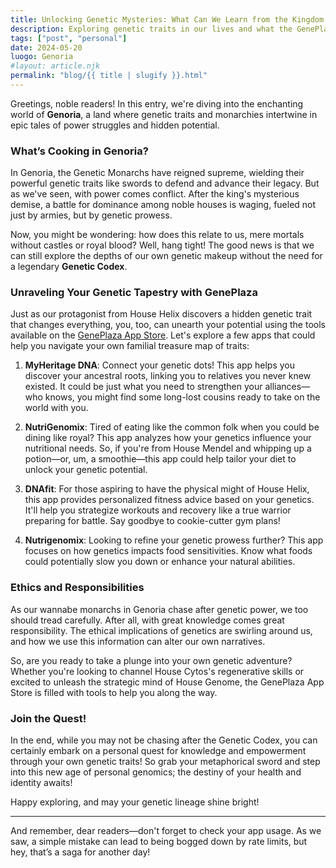 ```yaml
---
title: Unlocking Genetic Mysteries: What Can We Learn from the Kingdom of Genoria?
description: Exploring genetic traits in our lives and what the GenePlaza apps have to offer 
tags: ["post", "personal"]
date: 2024-05-20
luogo: Genoria
#layout: article.njk
permalink: "blog/{{ title | slugify }}.html"
---
```


Greetings, noble readers! In this entry, we're diving into the enchanting world of **Genoria**, a land where genetic traits and monarchies intertwine in epic tales of power struggles and hidden potential. 

### What’s Cooking in Genoria?

In Genoria, the Genetic Monarchs have reigned supreme, wielding their powerful genetic traits like swords to defend and advance their legacy. But as we've seen, with power comes conflict. After the king's mysterious demise, a battle for dominance among noble houses is waging, fueled not just by armies, but by genetic prowess. 

Now, you might be wondering: how does this relate to us, mere mortals without castles or royal blood? Well, hang tight! The good news is that we can still explore the depths of our own genetic makeup without the need for a legendary **Genetic Codex**.

### Unraveling Your Genetic Tapestry with GenePlaza

Just as our protagonist from House Helix discovers a hidden genetic trait that changes everything, you, too, can unearth your potential using the tools available on the [GenePlaza App Store](https://www.GenePlaza.com/app-store). Let's explore a few apps that could help you navigate your own familial treasure map of traits:

1. **MyHeritage DNA**: Connect your genetic dots! This app helps you discover your ancestral roots, linking you to relatives you never knew existed. It could be just what you need to strengthen your alliances—who knows, you might find some long-lost cousins ready to take on the world with you.

2. **NutriGenomix**: Tired of eating like the common folk when you could be dining like royal? This app analyzes how your genetics influence your nutritional needs. So, if you're from House Mendel and whipping up a potion—or, um, a smoothie—this app could help tailor your diet to unlock your genetic potential.

3. **DNAfit**: For those aspiring to have the physical might of House Helix, this app provides personalized fitness advice based on your genetics. It'll help you strategize workouts and recovery like a true warrior preparing for battle. Say goodbye to cookie-cutter gym plans!

4. **Nutrigenomix**: Looking to refine your genetic prowess further? This app focuses on how genetics impacts food sensitivities. Know what foods could potentially slow you down or enhance your natural abilities. 

### Ethics and Responsibilities

As our wannabe monarchs in Genoria chase after genetic power, we too should tread carefully. After all, with great knowledge comes great responsibility. The ethical implications of genetics are swirling around us, and how we use this information can alter our own narratives. 

So, are you ready to take a plunge into your own genetic adventure? Whether you're looking to channel House Cytos's regenerative skills or excited to unleash the strategic mind of House Genome, the GenePlaza App Store is filled with tools to help you along the way.

### Join the Quest!

In the end, while you may not be chasing after the Genetic Codex, you can certainly embark on a personal quest for knowledge and empowerment through your own genetic traits! So grab your metaphorical sword and step into this new age of personal genomics; the destiny of your health and identity awaits!

Happy exploring, and may your genetic lineage shine bright! 

---
And remember, dear readers—don't forget to check your app usage. As we saw, a simple mistake can lead to being bogged down by rate limits, but hey, that’s a saga for another day!